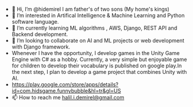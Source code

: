 - 👋 Hi, I’m @hidemirel I am father's of two  sons  (My home's kings)
- 👀 I’m interested in Artifical Intelligence & Machine Learning and Python software language.
- 🌱 I’m currently learning ML algorithms , AWS, Django, REST API and Backend development.
- 💞️ I’m looking to collaborate on AI and ML projects or web development with Django framework.
- Whenever I have the opportunity, I develop games in the Unity Game Engine with C# as a hobby. Currently, a very simple but enjoyable game for children to develop their vocabulary is published on google play.In the next step, I plan to develop a game project that combines Unity with AI.
- https://play.google.com/store/apps/details?id=com.hidsgame.funnybubble&hl=tr&gl=US
- 📫 How to reach me 
halil.i.demirel@gmail.com

<!---
hidemirel/hidemirel is a ✨ special ✨ repository because its `README.md` (this file) appears on your GitHub profile.
You can click the Preview link to take a look at your changes.
--->
